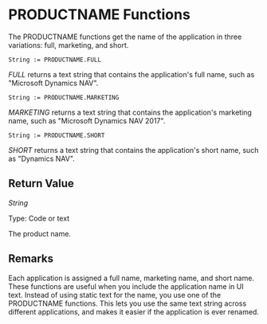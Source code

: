 <properties
                pageTitle="PRODUCTNAME Functions | Dynamics NAV"
                description="Describes the functions of the PRODUCTNAME type"
                services=""
                documentationCenter=""
                authors="jswymer"/>

<tags
    ms.prod="dynamics-nav-2017"
    ms.topic="article"
    ms.devlang="na"
    ms.tgt_pltfrm="na"
    ms.workload="na"
    ms.date="06/16/2016"
    ms.author="jswymer" />

# PRODUCTNAME Functions
The PRODUCTNAME functions get the name of the application in three variations: full, marketing, and short.

```
String := PRODUCTNAME.FULL
```
*FULL* returns a text string that contains the application's full name, such as "Microsoft Dynamics NAV".

```
String := PRODUCTNAME.MARKETING
```
*MARKETING* returns a text string that contains the application's marketing name, such as "Microsoft Dynamics NAV 2017".

```
String := PRODUCTNAME.SHORT
```
*SHORT* returns a text string that contains the application's short name, such as "Dynamics NAV".

## Return Value
*String*

Type: Code or text

The product name.

## Remarks
Each application is assigned a full name, marketing name, and short name. These functions are useful when you include the application name in UI text. Instead of using static text for the name, you use one of the PRODUCTNAME functions. This lets you use the same text string across different applications, and makes it easier if the application is ever renamed.
